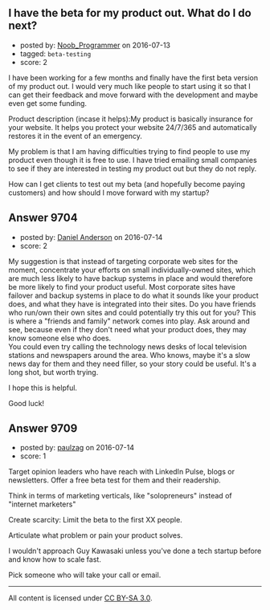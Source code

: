 ## I have the beta for my product out. What do I do next?

- posted by: [Noob_Programmer](https://stackexchange.com/users/3836853/noob-programmer) on 2016-07-13
- tagged: `beta-testing`
- score: 2

I have been working for a few months and finally have the first beta version of my product out. I would very much like people to start using it so that I can get their feedback and move forward with the development and maybe even get some funding.

Product description (incase it helps):My product is basically insurance for your website. It helps you protect your website 24/7/365 and automatically restores it in the event of an emergency. 

My problem is that I am having difficulties trying to find people to use my product even though it is free to use. I have tried emailing small companies to see if they are interested in testing my product out but they do not reply.

How can I get clients to test out my beta (and hopefully become paying customers) and how should I move forward with my startup?


## Answer 9704

- posted by: [Daniel Anderson](https://stackexchange.com/users/8398759/daniel-anderson) on 2016-07-14
- score: 2

My suggestion is that instead of targeting corporate web sites for the moment, concentrate your efforts on small individually-owned sites, which are much less likely to have backup systems in place and would therefore be more likely to find your product useful.  Most corporate sites have failover and backup systems in place to do what it sounds like your product does, and what they have is integrated into their sites. 
Do you have friends who run/own their own sites and could potentially try this out for you?  This is where a "friends and family" network comes into play.  Ask around and see, because even if they don't need what your product does, they may know someone else who does.  
You could even try calling the technology news desks of local television stations and newspapers around the area.  Who knows, maybe it's a slow news day for them and they need filler, so your story could be useful.  It's a long shot, but worth trying.

I hope this is helpful.

Good luck!


## Answer 9709

- posted by: [paulzag](https://stackexchange.com/users/5451744/paulzag) on 2016-07-14
- score: 1

Target opinion leaders who have reach with LinkedIn Pulse, blogs or newsletters. Offer a free beta test for them and their readership. 

Think in terms of marketing verticals, like "solopreneurs" instead of "internet marketers"

Create scarcity: Limit the beta to the first XX people.

Articulate what problem or pain your product solves.

I wouldn't approach Guy Kawasaki unless you've done a tech startup before and know how to scale fast.

Pick someone who will take your call or email.



---

All content is licensed under [CC BY-SA 3.0](https://creativecommons.org/licenses/by-sa/3.0/).

